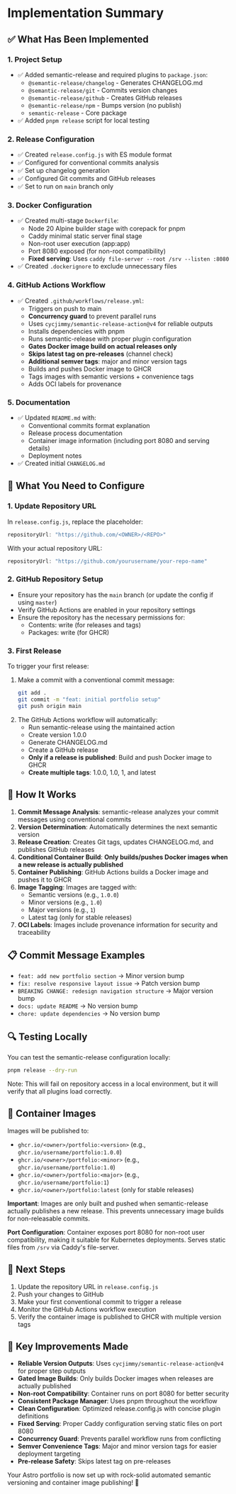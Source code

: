 # Implementation Summary

## ✅ What Has Been Implemented

### 1. Project Setup
- ✅ Added semantic-release and required plugins to `package.json`:
  - `@semantic-release/changelog` - Generates CHANGELOG.md
  - `@semantic-release/git` - Commits version changes
  - `@semantic-release/github` - Creates GitHub releases
  - `@semantic-release/npm` - Bumps version (no publish)
  - `semantic-release` - Core package
- ✅ Added `pnpm release` script for local testing

### 2. Release Configuration
- ✅ Created `release.config.js` with ES module format
- ✅ Configured for conventional commits analysis
- ✅ Set up changelog generation
- ✅ Configured Git commits and GitHub releases
- ✅ Set to run on `main` branch only

### 3. Docker Configuration
- ✅ Created multi-stage `Dockerfile`:
  - Node 20 Alpine builder stage with corepack for pnpm
  - Caddy minimal static server final stage
  - Non-root user execution (app:app)
  - Port 8080 exposed (for non-root compatibility)
  - **Fixed serving**: Uses `caddy file-server --root /srv --listen :8080`
- ✅ Created `.dockerignore` to exclude unnecessary files

### 4. GitHub Actions Workflow
- ✅ Created `.github/workflows/release.yml`:
  - Triggers on push to main
  - **Concurrency guard** to prevent parallel runs
  - Uses `cycjimmy/semantic-release-action@v4` for reliable outputs
  - Installs dependencies with pnpm
  - Runs semantic-release with proper plugin configuration
  - **Gates Docker image build on actual releases only**
  - **Skips latest tag on pre-releases** (channel check)
  - **Additional semver tags**: major and minor version tags
  - Builds and pushes Docker image to GHCR
  - Tags images with semantic versions + convenience tags
  - Adds OCI labels for provenance

### 5. Documentation
- ✅ Updated `README.md` with:
  - Conventional commits format explanation
  - Release process documentation
  - Container image information (including port 8080 and serving details)
  - Deployment notes
- ✅ Created initial `CHANGELOG.md`

## 🔧 What You Need to Configure

### 1. Update Repository URL
In `release.config.js`, replace the placeholder:
```js
repositoryUrl: "https://github.com/<OWNER>/<REPO>"
```
With your actual repository URL:
```js
repositoryUrl: "https://github.com/yourusername/your-repo-name"
```

### 2. GitHub Repository Setup
- Ensure your repository has the `main` branch (or update the config if using `master`)
- Verify GitHub Actions are enabled in your repository settings
- Ensure the repository has the necessary permissions for:
  - Contents: write (for releases and tags)
  - Packages: write (for GHCR)

### 3. First Release
To trigger your first release:
1. Make a commit with a conventional commit message:
   ```bash
   git add .
   git commit -m "feat: initial portfolio setup"
   git push origin main
   ```
2. The GitHub Actions workflow will automatically:
   - Run semantic-release using the maintained action
   - Create version 1.0.0
   - Generate CHANGELOG.md
   - Create a GitHub release
   - **Only if a release is published**: Build and push Docker image to GHCR
   - **Create multiple tags**: 1.0.0, 1.0, 1, and latest

## 🚀 How It Works

1. **Commit Message Analysis**: semantic-release analyzes your commit messages using conventional commits
2. **Version Determination**: Automatically determines the next semantic version
3. **Release Creation**: Creates Git tags, updates CHANGELOG.md, and publishes GitHub releases
4. **Conditional Container Build**: **Only builds/pushes Docker images when a new release is actually published**
5. **Container Publishing**: GitHub Actions builds a Docker image and pushes it to GHCR
6. **Image Tagging**: Images are tagged with:
   - Semantic versions (e.g., `1.0.0`)
   - Minor versions (e.g., `1.0`)
   - Major versions (e.g., `1`)
   - Latest tag (only for stable releases)
7. **OCI Labels**: Images include provenance information for security and traceability

## 📋 Commit Message Examples

- `feat: add new portfolio section` → Minor version bump
- `fix: resolve responsive layout issue` → Patch version bump
- `BREAKING CHANGE: redesign navigation structure` → Major version bump
- `docs: update README` → No version bump
- `chore: update dependencies` → No version bump

## 🔍 Testing Locally

You can test the semantic-release configuration locally:
```bash
pnpm release --dry-run
```

Note: This will fail on repository access in a local environment, but it will verify that all plugins load correctly.

## 🐳 Container Images

Images will be published to:
- `ghcr.io/<owner>/portfolio:<version>` (e.g., `ghcr.io/username/portfolio:1.0.0`)
- `ghcr.io/<owner>/portfolio:<minor>` (e.g., `ghcr.io/username/portfolio:1.0`)
- `ghcr.io/<owner>/portfolio:<major>` (e.g., `ghcr.io/username/portfolio:1`)
- `ghcr.io/<owner>/portfolio:latest` (only for stable releases)

**Important**: Images are only built and pushed when semantic-release actually publishes a new release. This prevents unnecessary image builds for non-releasable commits.

**Port Configuration**: Container exposes port 8080 for non-root user compatibility, making it suitable for Kubernetes deployments. Serves static files from `/srv` via Caddy's file-server.

## 🔗 Next Steps

1. Update the repository URL in `release.config.js`
2. Push your changes to GitHub
3. Make your first conventional commit to trigger a release
4. Monitor the GitHub Actions workflow execution
5. Verify the container image is published to GHCR with multiple version tags

## 🎯 Key Improvements Made

- **Reliable Version Outputs**: Uses `cycjimmy/semantic-release-action@v4` for proper step outputs
- **Gated Image Builds**: Only builds Docker images when releases are actually published
- **Non-root Compatibility**: Container runs on port 8080 for better security
- **Consistent Package Manager**: Uses pnpm throughout the workflow
- **Clean Configuration**: Optimized release.config.js with concise plugin definitions
- **Fixed Serving**: Proper Caddy configuration serving static files on port 8080
- **Concurrency Guard**: Prevents parallel workflow runs from conflicting
- **Semver Convenience Tags**: Major and minor version tags for easier deployment targeting
- **Pre-release Safety**: Skips latest tag on pre-releases

Your Astro portfolio is now set up with rock-solid automated semantic versioning and container image publishing! 🎉